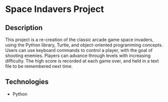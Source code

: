 # Space Indavers Project

## Description

This project is a re-creation of the classic arcade game space invaders, using the Python library, Turtle, and object-oriented programming concepts.
Users can use keyboard commands to control a player, with the goal of shooting enemies. Players can advance through levels with increasing difficulty. 
The high score is recorded at each game over, and held in a text file to be remembered next time.

## Technologies

* Python

